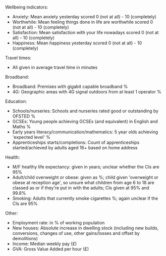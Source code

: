 Wellbeing indicators:
- Anxiety: Mean anxiety yesterday scored 0 (not at all) - 10 (completely)
- Worthwhile: Mean feeling things done in life are worthwhile scored 0 (not at all) - 10 (completely)
- Satisfaction: Mean satisfaction with your life nowadays scored 0 (not at all) - 10 (completely)
- Happiness: Mean happiness yesterday scored 0 (not at all) - 10 (completely)

Travel times:
- All given in average travel time in minutes

Broadband:
- Broadband: Premises with gigabit capable broadband %
- 4G: Geographic areas with 4G signal outdoors from at least 1 operator %

Education:
- Schools/nurseries: Schools and nurseries rated good or outstanding by OFSTED %
- GCSEs: Young people achieving GCSEs (and equivalent) in English and Maths  %
- Early years literacy/communication/mathematics: 5 year olds achieving 'expected level' %
- Apprenticeships starts/completions: Count of apprenticeships started/achieved by adults aged 16+ based on home address

Health:
- M/F healthy life expectancy: given in years; unclear whether the CIs are 95%
- Adult/child overweight or obese: given as %; child given 'overweight or obese at reception age', so unsure what children from age 6 to 18 are classed as or if they're put in with the adults; CIs given at 95% and 99.8%
- Smoking: Adults that currently smoke cigarettes %; again unclear if the CIs are 95%

Other:
- Employment rate: in % of working population
- New houses: Absolute increase in dwelling stock (including new builds, conversions, changes of use, other gains/losses and offset by demolitions)
- Income: Median weekly pay (£)
- GVA: Gross Value Added per hour (£)
